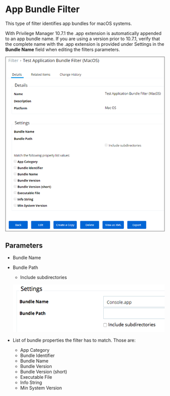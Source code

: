 [title]: # (App Bundle)
[tags]: # (filter types)
[priority]: # (3)
# App Bundle Filter

This type of filter identifies app bundles for macOS systems.

With Privilege Manager 10.7.1 the .app extension is automatically appended to an app bundle name. If you are using a version prior to 10.7.1, verify that the complete name with the .app extension is provided under Settings in the __Bundle Name__ field when editing the filters parameters.

![MacOS application bundle filter](images/app-bundle.png)

## Parameters

* Bundle Name
* Bundle Path

  * Include subdirectories

  ![Bundle Name](images/bundle-app.png "Example with .app extension")
* List of bundle properties the filter has to match. Those are:

  * App Category
  * Bundle Identifier
  * Bundle Name
  * Bundle Version
  * Bundle Version (short)
  * Executable File
  * Info String
  * Min System Version
